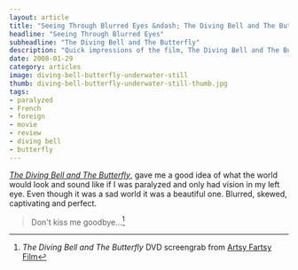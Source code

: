```yaml
---
layout: article
title: "Seeing Through Blurred Eyes &ndash; The Diving Bell and The Butterfly"
headline: "Seeing Through Blurred Eyes"
subheadline: "The Diving Bell and The Butterfly"
description: "Quick impressions of the film, The Diving Bell and The Butterfly."
date: 2008-01-29
category: articles
image: diving-bell-butterfly-underwater-still
thumb: diving-bell-butterfly-underwater-still-thumb.jpg
tags: 
- paralyzed
- French
- foreign
- movie
- review
- diving bell
- butterfly
---
```

[*The Diving Bell and The Butterfly*](http://www.thedivingbellandthebutterfly-themovie.com/), gave me a good idea of what the world would look and sound like if I was paralyzed and only had vision in my left eye. Even though it was a sad world it was a beautiful one. Blurred, skewed, captivating and perfect.

> Don't kiss me goodbye...[^1]

[^1]: *The Diving Bell and The Butterfly* DVD screengrab from [Artsy Fartsy Film](http://artsyfartsyfilm.blogspot.com/)
